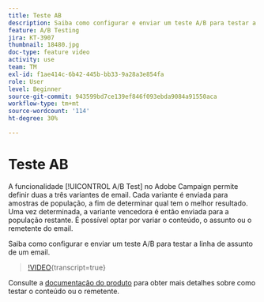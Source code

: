 ```yaml
---
title: Teste AB
description: Saiba como configurar e enviar um teste A/B para testar a linha de assunto de um email.
feature: A/B Testing
jira: KT-3907
thumbnail: 18480.jpg
doc-type: feature video
activity: use
team: TM
exl-id: f1ae414c-6b42-445b-bb33-9a28a3e854fa
role: User
level: Beginner
source-git-commit: 943599bd7ce139ef846f093ebda9084a91550aca
workflow-type: tm+mt
source-wordcount: '114'
ht-degree: 30%

---
```


# Teste AB

A funcionalidade [!UICONTROL A/B Test] no Adobe Campaign permite definir duas a três variantes de email. Cada variante é enviada para amostras de população, a fim de determinar qual tem o melhor resultado. Uma vez determinada, a variante vencedora é então enviada para a população restante. É possível optar por variar o conteúdo, o assunto ou o remetente do email.

Saiba como configurar e enviar um teste A/B para testar a linha de assunto de um email.

>[!VIDEO](https://video.tv.adobe.com/v/18480?learn=on){transcript=true}

Consulte a [documentação do produto](https://experienceleague.adobe.com/docs/campaign-standard/using/communication-channels/email-messages/designing-an-a-b-test-email.html?lang=pt-BR) para obter mais detalhes sobre como testar o conteúdo ou o remetente.
